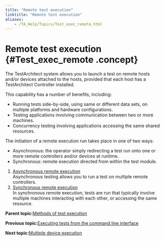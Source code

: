```yaml
--- 
title: "Remote test execution"
linktitle: "Remote test execution"
aliases: 
    - /TA_Help/Topics/Test_exec_remote.html
---
```

# Remote test execution {#Test_exec_remote .concept}

The TestArchitect system allows you to launch a test on remote hosts and/or devices attached to the hosts, provided that each host has a TestArchitect Controller installed.

This capability has a number of benefits, including:

-   Running tests side-by-side, using same or different data sets, on multiple platforms and hardware configurations.
-   Testing applications involving communication between two or more machines.
-   Concurrency testing involving applications accessing the same shared resources.

The initiation of a remote execution run takes place in one of two ways:

-   Asynchronous: the operator simply redirecting a test run onto one or more remote controllers and/or devices at runtime.
-   Synchronous: remote execution directed from within the test module.

1.  [Asynchronous remote execution](../../TA_Help/Topics/Test_exec_remote_asynchronous.html)  
Asynchronous testing allows you to run a test on multiple remote controllers.
2.  [Synchronous remote execution](../../TA_Help/Topics/Test_exec_remote_synchronous.html)  
In synchronous remote execution, tests are run that typically involve multiple machines interacting with each other, or accessing the same resource.

**Parent topic:**[Methods of test execution](../../TA_Help/Topics/Test_exec_methods.html)

**Previous topic:**[Executing tests from the command line interface](../../TA_Help/Topics/Test_exec_cmd.html)

**Next topic:**[Multiple device execution](../../TA_Help/Topics/Test_exec_multiple_device_execution.html)

